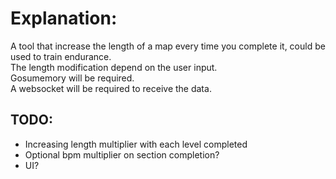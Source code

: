 # Explanation:

A tool that increase the length of a map every time you complete it, could be used to train endurance.  
The length modification depend on the user input.  
Gosumemory will be required.  
A websocket will be required to receive the data.

## TODO:

- Increasing length multiplier with each level completed
- Optional bpm multiplier on section completion?
- UI?
